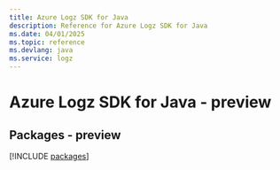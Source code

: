 ```yaml
---
title: Azure Logz SDK for Java
description: Reference for Azure Logz SDK for Java
ms.date: 04/01/2025
ms.topic: reference
ms.devlang: java
ms.service: logz
---
```

# Azure Logz SDK for Java - preview
## Packages - preview
[!INCLUDE [packages](logz-index.md)]